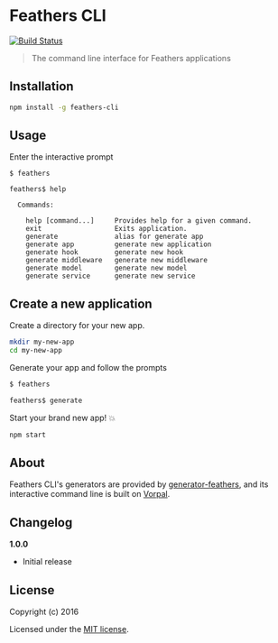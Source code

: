 # Feathers CLI

[![Build Status](https://travis-ci.org/feathersjs/feathers-cli.png?branch=master)](https://travis-ci.org/feathersjs/feathers-cli)

> The command line interface for Feathers applications

## Installation

```bash
npm install -g feathers-cli
```

## Usage

Enter the interactive prompt

```
$ feathers

feathers$ help

  Commands:

    help [command...]     Provides help for a given command.
    exit                  Exits application.
    generate              alias for generate app
    generate app          generate new application
    generate hook         generate new hook
    generate middleware   generate new middleware
    generate model        generate new model
    generate service      generate new service
```

## Create a new application

Create a directory for your new app.

```bash
mkdir my-new-app
cd my-new-app
```

Generate your app and follow the prompts

```bash
$ feathers

feathers$ generate
```

Start your brand new app! 💥

```bash
npm start
```


## About

Feathers CLI's generators are provided by [generator-feathers](https://github.com/feathersjs/generator-feathers), and its interactive command line is built on [Vorpal](http://vorpal.js.org/).


## Changelog

__1.0.0__

- Initial release

## License

Copyright (c) 2016

Licensed under the [MIT license](LICENSE).
